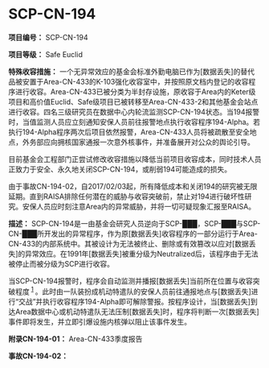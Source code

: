 # SCP-CN-194

**项目编号：** SCP-CN-194

**项目等级：**  Safe Euclid

**特殊收容措施：** 一个无异常效应的基金会标准外勤电脑已作为[数据丢失]的替代品被安置于Area-CN-433的K-103强化收容室中，并按照原文档内登记的收容程序进行收容。Area-CN-433已被分类为半封存设施，原收容于Area内的Keter级项目和高价值Euclid、Safe级项目已被转移至Area-CN-433-2和其他基金会站点进行收容。四名三级研究员在数据中心内轮流监测SCP-CN-194状态。当194报警时，当值监测人员应立刻通知安保人员前往报警地点执行收容程序194-Alpha。若执行194-Alpha程序两次后项目依然报警，Area-CN-433人员将被疏散至安全地点，外务部应向拥核国家通报一次意外核事件，并准备展开对公众的舆论引导。

目前基金会工程部门正尝试修改收容措施以降低当前项目收容成本，同时技术人员正致力于安全、永久地关闭SCP-CN-194，或削弱194可能造成的损失。

由于事故CN-194-02，自2017/02/03起，所有降低成本和关闭194的研究被无限延期。直到RAISA排除任何潜在的威胁与收容突破前，禁止对194进行破坏性研究。安保人员应时刻注意Area内的异常威胁，并将一切可疑现象汇报至RAISA。

**描述：** SCP-CN-194是一由基金会研究人员逆向于SCP-███，SCP-███与SCP-CN-███所开发出的异常程序，作为原[数据丢失]收容程序的一部分运行于Area-CN-433的内部系统中。其被设计为无法被终止、删除或有效篡改以应对[数据丢失]的异常效应。在1991年[数据丢失]被重分级为Neutralized后，该程序由于无法被停止而被分级为SCP进行收容。

当SCP-CN-194报警时，程序会自动监测并播报[数据丢失]当前所在位置与收容突破程度<sup class='footnoteref'>
 <a shape='rect' class='footnoteref' id='footnoteref-1' href='javascript:;' onclick='WIKIDOT.page.utils.scrollToReference(&apos;footnote-1&apos;)'>1</a>
</sup>。此时由一队装扮成机动特遣队的安保人员前往通报地点与[数据丢失]进行“交战”并执行收容程序194-Alpha即可解除警报。按程序设计，当[数据丢失]到达Area数据中心或机动特遣队无法压制[数据丢失]时，程序将判断一次[数据丢失]事件即将发生，并立即引爆设施内核弹以阻止该事件发生。

**附录CN-194-01：**  Area-CN-433季度报告


**事故CN-194-02：** 





